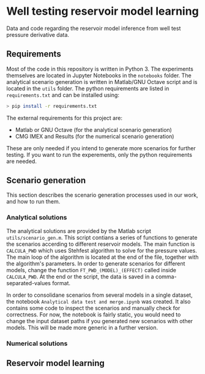 # Well testing reservoir model learning
Data and code regarding the reservoir model inference from well test pressure derivative data.

## Requirements

Most of the code in this repository is written in Python 3. The experiments themselves are located in Jupyter Notebooks in the ```notebooks``` folder. The analytical scenario generation is written in Matlab/GNU Octave script and is located in the ```utils``` folder. The python requirements are listed in ```requirements.txt``` and can be installed using:

```bash
> pip install -r requirements.txt
```

The external requirements for this project are:

* Matlab or GNU Octave (for the analytical scenario generation)
* CMG IMEX and Results (for the numerical scenario generation)

These are only needed if you intend to generate more scenarios for further testing. If you want to run the experements, only the python requirements are needed.

## Scenario generation
This section describes the scenario generation processes used in our work, and how to run them.

### Analytical solutions
The analytical solutions are provided by the Matlab script ```utils/scenario_gen.m```. This script contians a series of functions to generate the scenarios accerding to different reservoir models. The main function is ```CALCULA_PWD``` which uses Stehfest algorithm to solve for the pressure values. The main loop of the algorithm is located at the end of the file, together with the algorithm's parameters. In order to generate scenarios for different models, change the function ```FT_PWD_(MODEL)_(EFFECT)``` called inside ```CALCULA_PWD```. At the end or the script, the data is saved in a comma-separated-values format.

In order to consolidane scenarios from several models in a single dataset, the notebook ```Analytical data test and merge.ipynb``` was created. It also contains some code to inspect the scenarios and manually check for correctness. For now, the notebook is fairly static, you would need to change the input dataset paths if you generated new scenarios with other models. This will be made more generic in a further version.

### Numerical solutions

## Reservoir model learning
